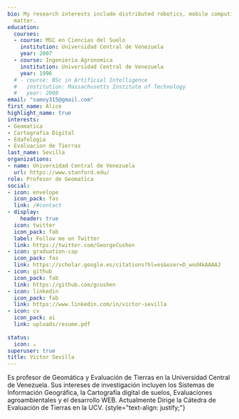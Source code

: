 ```yaml
---
bio: My research interests include distributed robotics, mobile computing and programmable
  matter.
education:
  courses:
  - course: MSC en Ciencias del Suelo
    institution: Universidad Central de Venezuela
    year: 2007
  - course: Ingenieria Agronomica
    institution: Universidad Central de Venezuela
    year: 1996
  # - course: BSc in Artificial Intelligence
  #   institution: Massachusetts Institute of Technology
  #   year: 2008
email: "samoy315@gmail.com"
first_name: Alice
highlight_name: true
interests:
- Geomatica
- Cartografia Digital
- Edafologia
- Evaluacion de Tierras
last_name: Sevilla
organizations:
- name: Universidad Central de Venezuela
  url: https://www.stanford.edu/
role: Profesor de Geomatica
social:
- icon: envelope
  icon_pack: fas
  link: /#contact
- display:
    header: true
  icon: twitter
  icon_pack: fab
  label: Follow me on Twitter
  link: https://twitter.com/GeorgeCushen
- icon: graduation-cap
  icon_pack: fas
  link: https://scholar.google.es/citations?hl=es&user=D_wod4kAAAAJ
- icon: github
  icon_pack: fab
  link: https://github.com/gcushen
- icon: linkedin
  icon_pack: fab
  link: https://www.linkedin.com/in/victor-sevilla
- icon: cv
  icon_pack: ai
  link: uploads/resume.pdf
  
status:
  icon: ☕️
superuser: true
title: Victor Sevilla
---
```


Es profesor de Geomática y Evaluación de Tierras en la Universidad Central de Venezuela. Sus intereses de investigación incluyen los Sistemas de Información Geográfica, la Cartografía digital de suelos, Evaluaciones agroambientales y el desarrollo WEB. Actualmente Dirige la Cátedra de Evaluación de Tierras en la UCV.
{style="text-align: justify;"}
